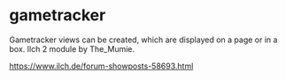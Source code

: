 # gametracker
Gametracker views can be created, which are displayed on a page or in a box. Ilch 2 module by The_Mumie.

https://www.ilch.de/forum-showposts-58693.html
